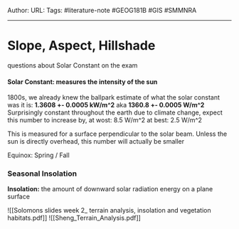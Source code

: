 Author: 
URL: 
Tags: #literature-note #GEOG181B #GIS #SMMNRA

---

# Slope, Aspect, Hillshade

questions about Solar Constant on the exam
#### Solar Constant: measures the intensity of the sun
1800s, we already knew the ballpark estimate of what the solar constant was
it is: 
**1.3608 +- 0.0005 kW/m^2**
aka **1360.8 +- 0.0005 W/m^2**
Surprisingly constant throughout the earth
due to climate change, expect this number to increase by, 
at wost: 8.5 W/m^2
at best: 2.5 W/m^2

This is measured for a surface perpendicular to the solar beam. Unless the sun is directly overhead, this number will actually be smaller

Equinox: Spring / Fall


### Seasonal Insolation
**Insolation:** the amount of downward solar radiation energy on a plane surface

![[Solomons slides week 2_ terrain analysis, insolation and vegetation habitats.pdf]]
![[Sheng_Terrain_Analysis.pdf]]